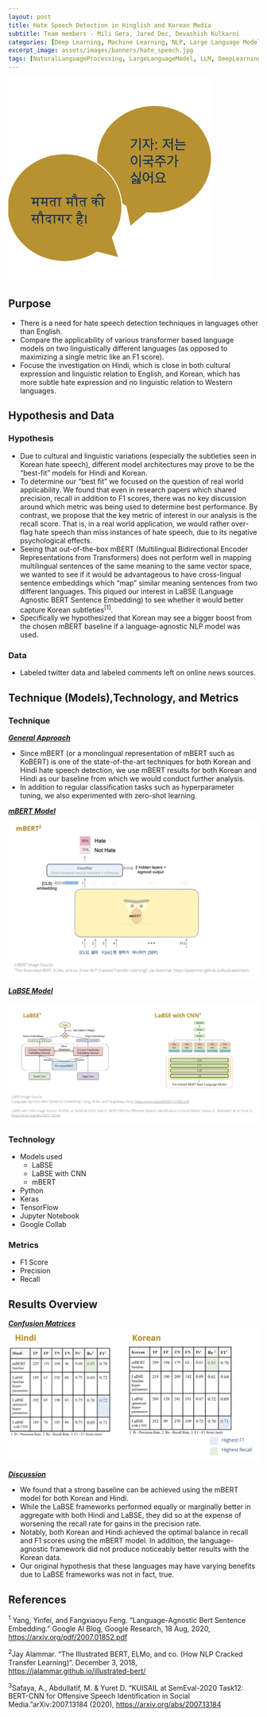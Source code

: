 ```yaml
---
layout: post
title: Hate Speech Detection in Hinglish and Korean Media
subtitle: Team members - Mili Gera, Jared Dec, Devashish Kulkarni
categories: [Deep Learning, Machine Learning, NLP, Large Language Model]
excerpt_image: assets/images/banners/hate_speech.jpg
tags: [NaturalLanguageProcessing, LargeLanguageModel, LLM, DeepLearning, MachineLearning]
---
```


![hatespeech](/assets/images/banners/hate_speech.jpg)  

## Purpose

- There is a need for hate speech detection techniques in languages other than English.
- Compare the applicability of various transformer based language models on two linguistically different languages (as opposed to maximizing a single metric like an F1 score).
- Focuse the investigation on Hindi, which is close in both cultural expression and linguistic relation to English, and Korean, which has more subtle hate expression and no linguistic relation to Western languages. 

## Hypothesis and Data

### Hypothesis

- Due to cultural and linguistic variations (especially the subtleties seen in Korean hate speech), different model architectures may prove to be the “best-fit” models for Hindi and Korean.
- To determine our “best fit” we focused on the question of real world applicability.  We found that even in research papers which shared precision, recall in addition to F1 scores, there was no key discussion around which metric was being used to determine best performance. By contrast, we propose that the key metric of interest in our analysis is the recall score. That is, in a real world application, we would rather over-flag hate speech than miss instances of hate speech, due to its negative psychological effects.
- Seeing that out-of-the-box mBERT (Multilingual Bidirectional Encoder Representations from Transformers) does not perform well in mapping multilingual sentences of the same meaning to the same vector space, we wanted to see if it would be advantageous to have cross-lingual sentence embeddings which “map” similar meaning sentences from two different languages. This piqued our interest in LaBSE (Language Agnostic BERT Sentence Embedding) to see whether it would better capture Korean subtleties<sup>[1]</sup>.
- Specifically we hypothesized that Korean may see a bigger boost from the chosen mBERT baseline if a language-agnostic NLP model was used.

### Data

- Labeled twitter data and labeled comments left on online news sources.

## Technique (Models),Technology, and Metrics 

### Technique  

**<ins>*General Approach*</ins>** 
- Since mBERT (or a monolingual representation of mBERT such as KoBERT) is one of the state-of-the-art techniques for both Korean and Hindi hate speech detection, we use mBERT results for both Korean and Hindi as our baseline from which we would conduct further analysis.
- In addition to regular classification tasks such as hyperparameter tuning, we also experimented with zero-shot learning.
   
**<ins>*mBERT Model*</ins>**  

![mbert](/assets/images/banners/mbert.jpg)

**<ins>*LaBSE Model*</ins>**  

![labse](/assets/images/banners/labse.jpg)

### Technology
- Models used
  - LaBSE
  - LaBSE with CNN
  - mBERT
- Python
- Keras
- TensorFlow
- Jupyter Notebook
- Google Collab

### Metrics
- F1 Score
- Precision
- Recall

## Results Overview

**<ins>*Confusion Matrices*</ins>** 
![hate speech results](/assets/images/banners/hatespeechresults.jpg)  

**<ins>*Discussion*</ins>**

- We found that a strong baseline can be achieved using the mBERT model for both Korean and Hindi.
- While the LaBSE frameworks performed equally or marginally better in aggregate with both Hindi and LaBSE, they did so at the expense of worsening the recall rate for gains in the precision rate.
- Notably, both Korean and Hindi achieved the optimal balance in recall and F1 scores using the mBERT model. In addition, the language-agnostic framework did not produce noticeably better results with the Korean data.
- Our original hypothesis that these languages may have varying benefits due to LaBSE frameworks was not in fact, true.


## References

<sup>1</sup> Yang, Yinfei, and Fangxiaoyu Feng. “Language-Agnostic Bert Sentence Embedding.” Google AI Blog, Google Research, 18 Aug, 2020, https://arxiv.org/pdf/2007.01852.pdf

<sup>2</sup>Jay Alammar. “The Illustrated BERT, ELMo, and co. (How NLP Cracked Transfer Learning)”. December 3, 2018, https://jalammar.github.io/illustrated-bert/

<sup>3</sup>Safaya, A., Abdullatif, M. & Yuret D.  “KUISAIL at SemEval-2020 Task12: BERT-CNN for Offensive Speech Identification in Social Media.”arXiv:2007.13184 (2020), https://arxiv.org/abs/2007.13184

  



